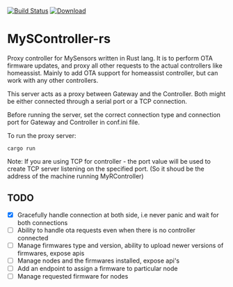 [![Build Status](https://travis-ci.org/tsathishkumar/MySController-rs.svg?branch=master)](https://travis-ci.org/tsathishkumar/MySController-rs) [ ![Download](https://api.bintray.com/packages/tsathishkumar/MySController-rs/mys-controller-rs/images/download.svg) ](https://bintray.com/tsathishkumar/MySController-rs/mys-controller-rs/_latestVersion)
# MySController-rs
Proxy controller for MySensors written in Rust lang. It is to perform OTA firmware updates, and proxy all other requests to the actual controllers like homeassist. Mainly to add OTA support for homeassist controller, but can work with any other controllers.

This server acts as a proxy between Gateway and the Controller. Both might be either connected through a serial port or a TCP connection.

Before running the server, set the correct connection type and connection port for Gateway and Controller in conf.ini file.

To run the proxy server:
```
cargo run
```

Note: If you are using TCP for controller - the port value will be used to create TCP server listening on the specified port. (So it shoud be the address of the machine running MyRController)

## TODO

- [x] Gracefully handle connection at both side, i.e never panic and wait for both connections
- [ ] Ability to handle ota requests even when there is no controller connected
- [ ] Manage firmwares type and version, ability to upload newer versions of firmwares, expose apis
- [ ] Manage nodes and the firmwares installed, expose api's
- [ ] Add an endpoint to assign a firmware to particular node
- [ ] Manage requested firmware for nodes
